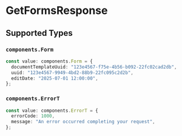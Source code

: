 # GetFormsResponse


## Supported Types

### `components.Form`

```typescript
const value: components.Form = {
  documentTemplateUuid: "123e4567-f75e-4b56-b092-22fc02cad2db",
  uuid: "123e4567-9949-4bd2-88b9-22fc095c2d2b",
  editDate: "2025-07-01 12:00:00",
};
```

### `components.ErrorT`

```typescript
const value: components.ErrorT = {
  errorCode: 1000,
  message: "An error occurred completing your request",
};
```

